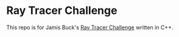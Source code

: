 # Ray Tracer Challenge

This repo is for Jamis Buck's [Ray Tracer Challenge](https://pragprog.com/book/jbtracer/the-ray-tracer-challenge) written in C++.
